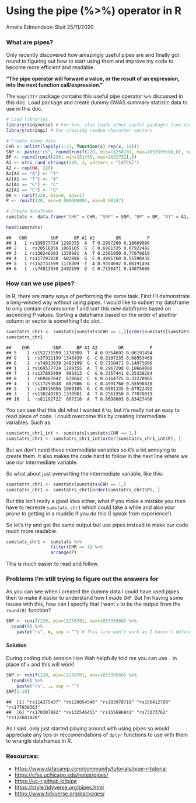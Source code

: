 Using the pipe (%\>%) operator in R
================
Amelia Edmondson-Stait
25/11/2020

### What are pipes?

Only recently discovered how amazingly useful pipes are and finally got
round to figuring out how to start using them and improve my code to
become more efficient and readable.

**“The pipe operator will forward a value, or the result of an
expression, into the next function call/expression.”**

The `magrittr` package contains this useful pipe operator `%>%`
discussed in this doc. Load package and create dummy GWAS summary
statistic data to use in this doc.

``` r
# Load libraries
library(tidyverse) # For %>%, also loads other useful packages (see resources links at end of this doc).
library(stringi) # For creating random character vectors
```

``` r
# Create dummy data
CHR <- unlist(lapply(1:22, function(x) rep(x, 10)))
SNP <- paste("rs", round(runif(220, min=11250701, max=185339560),0), sep = "")
BP <- round(runif(220, min=151476, max=2622752),0)
A1 <- stri_rand_strings(220, 1, pattern = "[ATCG]")
A2 <- rep(NA, 220)
A2[A1 == "A"] <- "T"
A2[A1 == "T"] <- "A"
A2[A1 == "G"] <- "C"
A2[A1 == "C"] <- "G"
OR <- runif(220, min=0, max=1)
P <- runif(220, min=0.000000001, max=0.98347)

# Create dataframe
sumstats <- data.frame("CHR" = CHR, "SNP" = SNP, "BP" = BP, "A1" = A1, "A2" = A2, "OR" = OR, "P" = P)

head(sumstats)
```

    ##   CHR         SNP      BP A1 A2        OR          P
    ## 1   1 rs169577724 1299355  A  T 0.2967200 0.18669086
    ## 2   1  rs20516056 1069105  G  C 0.6981335 0.67922492
    ## 3   1 rs130240283 1330981  A  T 0.2561950 0.77070019
    ## 4   1 rs117293838  682986  G  C 0.4991760 0.55590438
    ## 5   1 rs152731599 1178309  T  A 0.9354692 0.06191494
    ## 6   1  rs74813939 2493199  G  C 0.7158471 0.14075606

### How can we use pipes?

In R, there are many ways of performing the same task. First I’ll
demonstrate a long-winded way without using pipes. I would like to
subset my dataframe to only contain chromosome 1 and sort this new
dataframe based on ascending P values. Sorting a dataframe based on the
order of another column or vector is something I do alot.

``` r
sumstatrs_chr1 <- sumstats[sumstats$CHR == 1,][order(sumstats[sumstats$CHR == 1,]$P), ]
sumstatrs_chr1
```

    ##    CHR         SNP      BP A1 A2        OR          P
    ## 5    1 rs152731599 1178309  T  A 0.9354692 0.06191494
    ## 9    1  rs37912199 1348439  G  C 0.8107235 0.08953468
    ## 6    1  rs74813939 2493199  G  C 0.7158471 0.14075606
    ## 1    1 rs169577724 1299355  A  T 0.2967200 0.18669086
    ## 7    1 rs137895499  995413  C  G 0.3357441 0.25338294
    ## 8    1  rs69467042  639662  C  G 0.6164725 0.32270005
    ## 4    1 rs117293838  682986  G  C 0.4991760 0.55590438
    ## 2    1  rs20516056 1069105  G  C 0.6981335 0.67922492
    ## 3    1 rs130240283 1330981  A  T 0.2561950 0.77070019
    ## 10   1  rs81192722  607216  A  T 0.8698003 0.83427490

You can see that this did what I wanted it to, but it’s really not an
easy to read piece of code. I could overcome this by creating
intermediate variables. Such as:

``` r
sumstatrs_chr1_int <- sumstats[sumstats$CHR == 1,]
sumstatrs_chr1 <- sumstatrs_chr1_int[order(sumstatrs_chr1_int$P), ]
```

But we don’t need these intermediate variables so it’s a bit annoying to
create them. It also makes the code hard to follow in the next line
where we use our intermediate variable.

So what about just overwriting the intermediate variable, like this:

``` r
sumstatrs_chr1 <- sumstats[sumstats$CHR == 1,]
sumstatrs_chr1 <- sumstatrs_chr1[order(sumstatrs_chr1$P), ]
```

But this isn’t really a good idea either, what if you make a mistake you
then have to recreate `sumstats_chr1` which could take a while and also
your prone to getting in a muddle if you do this (I speak from
experience\!).

So let’s try and get the same output but use pipes instead to make our
code much more readable.

``` r
sumstats_chr1 <- sumstats %>%
                 filter(CHR == 1) %>%
                 arrange(P)
```

This is much easier to read and follow.

### Problems I’m still trying to figure out the answers for

As you can see when I created the dummy data I could have used pipes
then to make it easier to understand how I made `SNP`. But I’m having
some issues with this, how can I specify that I want `x` to be the
output from the `round(0)` function?

``` r
SNP <- runif(220, min=11250701, max=185339560) %>%
  round(0) %>%
    paste("rs", x, sep = "") # This line won't work as I haven't defined x.
```

#### Solution

During coding club session Hon Wah helpfully told me you can use `.` in
place of `x` and this will work\!

``` r
SNP <- runif(220, min=11250701, max=185339560) %>%
  round(0) %>%
    paste("rs", ., sep = "") 
SNP[1:10]
```

    ##  [1] "rs114375437" "rs120054546" "rs183978719" "rs156412780" "rs177030363"
    ##  [6] "rs170307882" "rs132546455" "rs155696841" "rs73273762"  "rs122681020"

As I said, only just started playing around with using pipes so would
appreciate any tips or reccomendations of `dplyr` functions to use with
them to wrangle dataframes in R.

### Resources:

  - <https://www.datacamp.com/community/tutorials/pipe-r-tutorial>
  - <https://cfss.uchicago.edu/notes/pipes/>
  - <https://uc-r.github.io/pipe>
  - <https://style.tidyverse.org/pipes.html>
  - <https://www.tidyverse.org/packages/>
